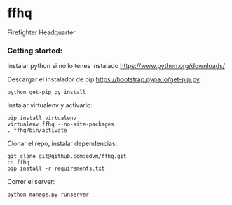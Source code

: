 # ffhq
Firefighter Headquarter



### Getting started:

Instalar python si no lo tenes instalado https://www.python.org/downloads/

Descargar el instalador de pip https://bootstrap.pypa.io/get-pip.py

```
python get-pip.py install
```

Instalar virtualenv y activarlo:

```
pip install virtualenv
virtualenv ffhq --no-site-packages
. ffhq/bin/activate
```

Clonar el repo, instalar dependencias:
```
git clone git@github.com:edvm/ffhq.git
cd ffhq
pip install -r requirements.txt
```

Correr el server:
```
python manage.py runserver
```
